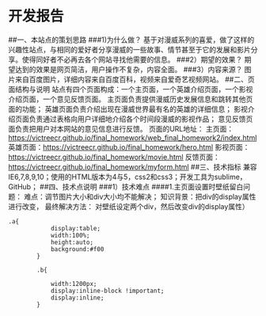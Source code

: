 # 开发报告
##一、本站点的策划思路
###1)为什么做？
		基于对漫威系列的喜爱，做了这样的兴趣性站点，与相同的爱好者分享漫威的一些故事、情节甚至于它的发展和影片分享。使得同好者不必再去各个网站寻找他需要的信息。
###2）期望的效果？
		期望达到的效果是网页简洁，用户操作不复杂，内容全面。
###3）内容来源？
		图片来自百度图片，详细内容来自百度百科，视频来自爱奇艺视频网站。
##二、页面结构与说明
		站点有四个页面构成：一个主页面，一个英雄介绍页面，一个影视介绍页面，一个意见反馈页面。
		主页面负责提供漫威历史发展信息和跳转其他页面的功能；
		英雄页面负责介绍出现在漫威世界最有名的英雄的详细信息；
		影视介绍页面负责通过表格向用户详细地介绍各个时间段漫威的影视作品；
		意见反馈页面负责把用户对本网站的意见信息进行反馈。
		页面的URL地址：
		主页面：https://victreecr.github.io/final_homework/web_final_homework2/index.html
		英雄页面：https://victreecr.github.io/final_homework/hero.html
		影视页面：https://victreecr.github.io/final_homework/movie.html
		反馈页面：https://victreecr.github.io/final_homework/myform.html
##三、技术指标
		兼容IE6,7,8,9,10；使用的HTML版本为4与5，css2和css3；开发工具为sublime，GitHub；
##四、技术点说明
###1）技术难点
####1.主页面设置时壁纸留白问题：
		难点：调节图片大小和div大小均不能解决；
		知识背景：把div的display属性进行改变，
		最终解决方法：
		对壁纸设定两个div，然后改变div的display属性）
```
.a{ 
            display:table;
            width:100%;
            height:auto;
            background:#f00
        }
        
        .b{
            
            width:1200px;
            display:inline-block !important;
            display:inline; 
        }
```

